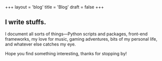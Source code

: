 +++
layout = 'blog'
title = 'Blog'
draft = false
+++

## I write stuffs.

I document all sorts of things—Python scripts and packages, front-end frameworks, my love for music, gaming adventures, bits of my personal life, and whatever else catches my eye.

Hope you find something interesting, thanks for stopping by!
